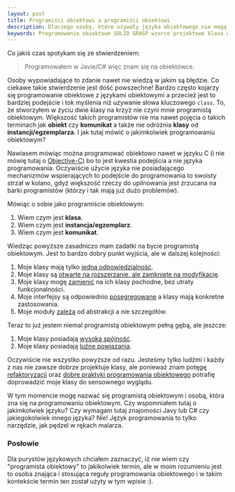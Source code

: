 ```yaml
---
layout: post
title: Programiści obiektowi a programiści obiektowi
description: Dlaczego osoby, które używały języka obiektowego nie mogą uważać się za programistów obiektowych, czyli kiedy wiem, że programuję obiektowo.
keywords: Programowanie obiektowe SOLID GRASP wzorce projektowe klasa obiekt instancja egzemplarz
---
```

Co jakiś czas spotykam się ze stwierdzeniem:

> Programowałem w Javie/C# więc znam się na obiektówce.

Osoby wypowiadające to zdanie nawet nie wiedzą w jakim są błędzie. Co ciekawe takie stwierdzenie jest dość powszechne! Bardzo często kojarzy się programowanie obiektowe z językami obiektowymi a przecież jest to bardziej podejście i tok myślenia niż używanie słowa kluczowego `class`. To, że stworzyłem w życiu dwie klasy na krzyż nie czyni mnie programistą obiektowym. Większość takich programistów nie ma nawet pojęcia o takich terminach jak <b>obiekt</b> czy <b>komunikat</b> a także nie odróżnia <b>klasy</b> od <b>instancji/egzemplarza</b>. I jak tutaj mówić o jakimkolwiek programowaniu obiektowym? 

Nawiasem mówiąc można programować obiektowo nawet w języku C (i nie mówię tutaj o <a href="http://pl.wikipedia.org/wiki/Objective-C">Objective-C</a>) bo to jest kwestia podejścia a nie języka programowania. Oczywiście użycie języka nie posiadającego mechanizmów wspierających to podejście do programowania to swoisty strzał w kolano, gdyż większość rzeczy do upilnowania jest zrzucana na barki programistów (którzy i tak mają już dużo problemów).

Mówiąc o sobie jako programiście obiektowym:

1. Wiem czym jest <b>klasa</b>.
1. Wiem czym jest <b>instancja/egzemplarz</b>.
1. Wiem czym jest <b>komunikat</b>.

Wiedząc powyższe zasadniczo mam zadatki na bycie programistą obiektowym. Jest to bardzo dobry punkt wyjścia, ale w dalszej kolejności:

1. Moje klasy mają tylko <a href="http://en.wikipedia.org/wiki/Single_responsibility_principle">jedną odpowiedzialność</a>.
1. Moje klasy są <a href="http://en.wikipedia.org/wiki/Open/closed_principle">otwarte na rozszerzanie, ale zamknięte na modyfikację</a>.
1. Moje klasy mogę <a href="http://en.wikipedia.org/wiki/Liskov_substitution_principle">zamienić</a> na ich klasy pochodne, bez utraty funkcjonalności.
1. Moje interfejsy są odpowiednio <a href="http://en.wikipedia.org/wiki/Interface_segregation_principle">posegregowane</a> a klasy mają konkretne zastosowania.
1. Moje moduły <a href="http://en.wikipedia.org/wiki/Dependency_inversion_principle">zależą</a> od abstrakcji a nie szczegółów.

Teraz to już jestem niemal programistą obiektowym pełną gębą, ale jeszcze:

1. Moje klasy posiadają <a href="http://en.wikipedia.org/wiki/GRASP_(Object_Oriented_Design)#High_Cohesion">wysoką spójność</a>.
1. Moje klasy posiadają <a href="http://en.wikipedia.org/wiki/GRASP_(Object_Oriented_Design)#Low_Coupling">luźne powiązania</a>.

Oczywiście nie wszystko powyższe od razu. Jesteśmy tylko ludźmi i każdy z nas nie zawsze dobrze projektuje klasy, ale ponieważ znam potęgę <a href="http://pl.wikipedia.org/wiki/Refaktoryzacja">refaktoryzacji</a> oraz <a href="http://en.wikipedia.org/wiki/Design_pattern_(computer_science)">dobre praktyki programowania obiektowego</a> potrafię doprowadzić moje klasy do sensownego wyglądu.

W tym momencie mogę nazwać się programistą obiektowym i osobą, która zna się na programowaniu obiektowym. Czy wspomniałem tutaj o jakimkolwiek języku? Czy wymagam tutaj znajomości Javy lub C# czy jakiegokolwiek innego języka? Nie! Język programowania to tylko narzędzie, jak pędzel w rękach malarza.

### Posłowie

Dla purystów językowych chciałem zaznaczyć, iż nie wiem czy "programista obiektowy" to jakikolwiek termin, ale w moim rozumieniu jest to osoba znająca i stosująca reguły programowania obiektowego i w takim kontekście termin ten został użyty w tym wpisie :).